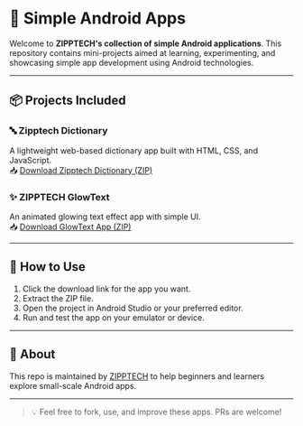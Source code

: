 # 📱 Simple Android Apps

Welcome to **ZIPPTECH's collection of simple Android applications**. This repository contains mini-projects aimed at learning, experimenting, and showcasing simple app development using Android technologies.

---

## 📦 Projects Included

### 🔤 Zipptech Dictionary  
A lightweight web-based dictionary app built with HTML, CSS, and JavaScript.  
📥 [Download Zipptech Dictionary (ZIP)](https://downgit.github.io/#/home?url=https://github.com/ZiPPO7777/Simple-Android-Apps/tree/main/zipptech-dictionary)

### ✨ ZIPPTECH GlowText  
An animated glowing text effect app with simple UI.  
📥 [Download GlowText App (ZIP)](https://downgit.github.io/#/home?url=https://github.com/ZiPPO7777/Simple-Android-Apps/tree/main/ZIPPTECH-GlowText)

---

## 🔧 How to Use

1. Click the download link for the app you want.
2. Extract the ZIP file.
3. Open the project in Android Studio or your preferred editor.
4. Run and test the app on your emulator or device.

---

## 🚀 About

This repo is maintained by [ZIPPTECH](https://zipptech.xyz) to help beginners and learners explore small-scale Android apps.

---

> 💡 Feel free to fork, use, and improve these apps. PRs are welcome!

